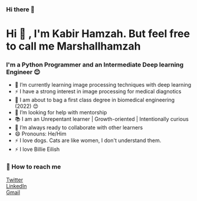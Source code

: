 ### Hi there 👋
# Hi 👋 , I'm Kabir Hamzah. But feel free to call me Marshallhamzah

### I'm a Python Programmer and an Intermediate Deep learning Engineer 😊

- 🌱 I’m currently learning image processing techniques with deep learning
- ⚡ I have a strong interest in image processing for medical diagnotics 
- 📝 I am about to bag a first class degree in biomedical engineering (2022) 😊
- 🤔 I’m looking for help with mentorship
- 📚 I am an Unrepentant learner | Growth-oriented | Intentionally curious
- 👯 I’m always ready to collaborate with other learners
- 😄 Pronouns: He/Him
- ⚡ I love dogs. Cats are like women, I don't understand them.
- ⚡ I love Billie Eilish

### 🤙 How to reach me

[Twitter](https://twitter.com/marshallhamzah)
</br>
[LinkedIn](https://www.linkedin.com/in/kabir-muhammad-b82161135)
</br>
[Gmail](muhammadkabirhamzah@gmail.com)


<!--
**Marshall-mk/Marshall-mk** is a ✨ _special_ ✨ repository because its `README.md` (this file) appears on your GitHub profile.

-->
